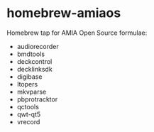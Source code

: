 # homebrew-amiaos
Homebrew tap for AMIA Open Source formulae:

- audiorecorder
- bmdtools
- deckcontrol
- decklinksdk
- digibase
- ltopers
- mkvparse
- pbprotracktor
- qctools
- qwt-qt5
- vrecord
